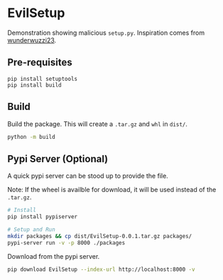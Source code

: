 # EvilSetup
Demonstration showing malicious `setup.py`.
Inspiration comes from [wunderwuzzi23](https://github.com/wunderwuzzi23/this_is_fine_wuzzi/).

## Pre-requisites
```commandline
pip install setuptools
pip install build
```

## Build
Build the package. This will create a `.tar.gz` and `whl` in `dist/`.
```bash
python -m build
```


## Pypi Server (Optional)
A quick pypi server can be stood up to provide the file.

Note: If the wheel is availble for download, it will be used instead of the `.tar.gz`.
```bash
# Install
pip install pypiserver

# Setup and Run
mkdir packages && cp dist/EvilSetup-0.0.1.tar.gz packages/
pypi-server run -v -p 8000 ./packages
```

Download from the pypi server.
```bash
pip download EvilSetup --index-url http://localhost:8000 -v
````